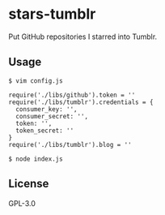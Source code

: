 # stars-tumblr
Put GitHub repositories I starred into Tumblr.

## Usage

    $ vim config.js

    require('./libs/github').token = ''
    require('./libs/tumblr').credentials = {
      consumer_key: '',
      consumer_secret: '',
      token: '',
      token_secret: ''
    }
    require('./libs/tumblr').blog = ''

    $ node index.js

## License

GPL-3.0
